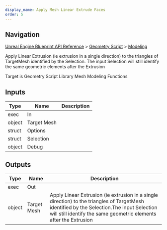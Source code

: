 ```yaml
---
display_name: Apply Mesh Linear Extrude Faces
order: 5
---
```

## Navigation

[Unreal Engine Blueprint API Reference](https://dev.epicgames.com/documentation/en-us/unreal-engine/BlueprintAPI) > [Geometry Script](https://dev.epicgames.com/documentation/en-us/unreal-engine/BlueprintAPI/GeometryScript) > [Modeling](https://dev.epicgames.com/documentation/en-us/unreal-engine/BlueprintAPI/GeometryScript/Modeling)

Apply Linear Extrusion (ie extrusion in a single direction) to the triangles of TargetMesh identified by the Selection.
The input Selection will still identify the same geometric elements after the Extrusion

Target is Geometry Script Library Mesh Modeling Functions

## Inputs

| Type | Name | Description |
| --- | --- | --- |
| exec | In |  |
| object | Target Mesh |  |
| struct | Options |  |
| struct | Selection |  |
| object | Debug |  |

## Outputs

| Type | Name | Description |
| --- | --- | --- |
| exec | Out |  |
| object | Target Mesh | Apply Linear Extrusion (ie extrusion in a single direction) to the triangles of TargetMesh identified by the Selection.The input Selection will still identify the same geometric elements after the Extrusion |
